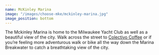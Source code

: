 ```yaml
---
name: McKinley Marina
image: "/images/choose-mke/mckinley-marina.jpg"
image_position: bottom
---
```

The Mckinley Marina is home to the Milwaukee Yacht Club as well as a beautiful view of the city. Walk across the street to [Colectivo Coffee][colectivo] or if you’re feeling more adventurous walk or bike all the way down the Marina Breakwater to catch a breathtaking view of the city.

[colectivo]: http://colectivocoffee.com/
